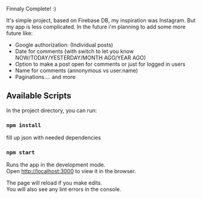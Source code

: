 Finnaly Complete! :)

It's simple project, based on Firebase DB, my inspiration was Instagram. But my app is less complicated. In the future i'm planning to add some more future like:

- Google authorization: (Individual posts)
- Date for comments (with switch to let you know NOW/TODAY/YESTERDAY/MONTH AGO/YEAR AGO)
- Option to make a post open for comments or just for logged in users
- Name for comments (annonymous vs user.name)
- Paginations.... and more

## Available Scripts

In the project directory, you can run:

### `npm install`
fill up json with needed dependencies

### `npm start`

Runs the app in the development mode.<br>
Open [http://localhost:3000](http://localhost:3000) to view it in the browser.

The page will reload if you make edits.<br>
You will also see any lint errors in the console.
